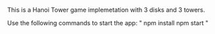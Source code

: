 This is a Hanoi Tower game implemetation with 3 disks and 3 towers.

Use the following commands to start the app:
"
npm install
npm start
"